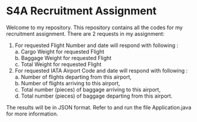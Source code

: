 <h1>S4A Recruitment Assignment</h1>

Welcome to my repository. This repository contains all the codes for my recruitment assignment. There are 2 requests in my assignment:  
1. For requested Flight Number and date will respond with following :  
a. Cargo Weight for requested Flight  
b. Baggage Weight for requested Flight  
c. Total Weight for requested Flight  
2. For requested IATA Airport Code and date will respond with following :  
a. Number of flights departing from this airport,  
b. Number of flights arriving to this airport,  
c. Total number (pieces) of baggage arriving to this airport,  
d. Total number (pieces) of baggage departing from this airport.  

The results will be in JSON format. Refer to and run the file Application.java for more information.  